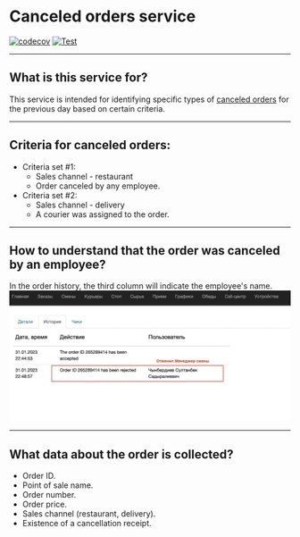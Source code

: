 # Canceled orders service

[![codecov](https://codecov.io/gh/goretsky-integration/canceled-orders/graph/badge.svg?token=XxdwQOzYXG)](https://codecov.io/gh/goretsky-integration/canceled-orders)
[![Test](https://github.com/goretsky-integration/canceled-orders/actions/workflows/test.yaml/badge.svg)](https://github.com/goretsky-integration/canceled-orders/actions/workflows/test.yaml)

---

## What is this service for?

This service is intended for identifying specific types of <u>canceled orders</u> for the previous day based on certain
criteria.

---

## Criteria for canceled orders:

- Criteria set #1:
    - Sales channel - restaurant
    - Order canceled by any employee.
- Criteria set #2:
    - Sales channel - delivery
    - A courier was assigned to the order.

---

## How to understand that the order was canceled by an employee?

In the order history, the third column will indicate the employee's name.
<img src="./assets/canceled-by-shift-manager.jpg" alt="order history">

---

## What data about the order is collected?

- Order ID.
- Point of sale name.
- Order number.
- Order price.
- Sales channel (restaurant, delivery).
- Existence of a cancellation receipt.

